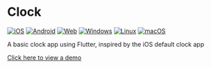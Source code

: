 # Clock

[![iOS](https://github.com/ArAmM7/clock/actions/workflows/iOS.yml/badge.svg)](https://github.com/ArAmM7/clock/actions/workflows/iOS.yml)
[![Android](https://github.com/ArAmM7/clock/actions/workflows/Android.yml/badge.svg)](https://github.com/ArAmM7/clock/actions/workflows/Android.yml)
[![Web](https://github.com/ArAmM7/clock/actions/workflows/Web.yml/badge.svg)](https://github.com/ArAmM7/clock/actions/workflows/Web.yml)
[![Windows](https://github.com/ArAmM7/clock/actions/workflows/Windows.yml/badge.svg)](https://github.com/ArAmM7/clock/actions/workflows/Windows.yml)
[![Linux](https://github.com/ArAmM7/clock/actions/workflows/Linux.yml/badge.svg)](https://github.com/ArAmM7/clock/actions/workflows/Linux.yml)
[![macOS](https://github.com/ArAmM7/clock/actions/workflows/macOS.yml/badge.svg)](https://github.com/ArAmM7/clock/actions/workflows/macOS.yml)

A basic clock app using Flutter, inspired by the iOS default clock app

[Click here to view a demo](https://aramm7.github.io/clock/)
